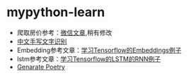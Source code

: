 # mypython-learn

- 爬取房价参考：[微信文章](https://mp.weixin.qq.com/s?__biz=MzI2OTYzMDA1OQ==&mid=2247483658&idx=1&sn=20655182b07a5a016f551135bdf686cb&chksm=eadc2e0eddaba7185e9644969580c559a426617b44ebe5044605b7cc2b2b6778ce75cbbf8c47&mpshare=1&scene=1&srcid=1112eKVDXPjYMCL5EDj3dbzI#rd),稍有修改
- [中文手写文字识别](http://blog.topspeedsnail.com/archives/10897)
- Embedding参考文章：[学习Tensorflow的Embeddings例子](https://liusida.github.io/2016/11/14/study-embeddings/)
- lstm参考文章：[学习Tensorflow的LSTM的RNN例子](https://liusida.github.io/2016/11/16/study-lstm/)
- [Genarate Poetry](http://blog.topspeedsnail.com/archives/10542)
